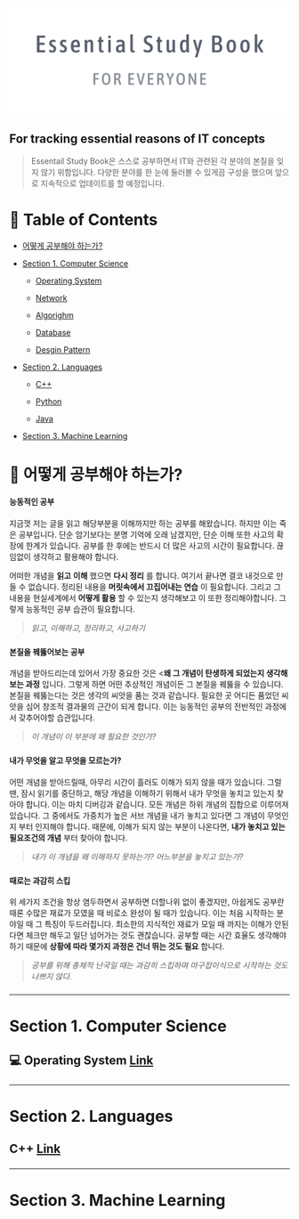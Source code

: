 
![cover_photo](./assets/cover_photo.png)

## For tracking essential reasons of IT concepts

> Essentail Study Book은 스스로 공부하면서 IT와 관련된 각 분야의 본질을 잊지 않기 위함입니다. 다양한 분야를 한 눈에 둘러볼 수 있게끔 구성을 했으며 앞으로 지속적으로 업데이트를 할 예정입니다.



# &#128214; Table of Contents

- [어떻게 공부해야 하는가?](#어떻게-공부해야-하는가?)

- [Section 1. Computer Science](#section-1.-computer-science)

  - [Operating System](./Computer_Science/Operating_System)

  - [Network](./Computer_Science/Network)

  - [Algorighm](./Computer_Science/Algorithm)

  - [Database](./Computer_Science/Database)

  - [Desgin Pattern](./Computer_Science/Desgin_Pattern)

- [Section 2. Languages](#section-2.-languages)

  - [C++](./Languages/Cpp)

  - [Python](./Languages/Python)

  - [Java](./Languages/Java)

- [Section 3. Machine Learning](#section-3.-machine-learning)


###
###
###
###
###




# &#127992; 어떻게 공부해야 하는가?

#### 능동적인 공부

지금껏 저는 글을 읽고 해당부분을 이해까지만 하는 공부를 해왔습니다. 하지만 이는 죽은 공부입니다. 단순 암기보다는 분명 기억에 오래 남겠지만, 단순 이해 또한 사고의 확장에 한계가 있습니다. 공부를 한 후에는 반드시 더 많은 사고의 시간이 필요합니다. 끊임없이 생각하고 활용해야 합니다.

어떠한 개념을 **읽고** **이해** 했으면 **다시 정리** 를 합니다. 여기서 끝나면 결코 내것으로 만들 수 없습니다. 정리된 내용을 **머릿속에서 끄집어내는 연습** 이 필요합니다. 그리고 그 내용을 현실세계에서 **어떻게 활용** 할 수 있는지 생각해보고 이 또한 정리해야합니다. 그렇게 능동적인 공부 습관이 필요합니다.

> *읽고, 이해하고, 정리하고, 사고하기*  

###
###
###

#### 본질을 꿰뚫어보는 공부

개념을 받아드리는데 있어서 가장 중요한 것은 <**왜 그 개념이 탄생하게 되었는지 생각해보는 과정** 입니다. 그렇게 하면 어떤 추상적인 개념이든 그 본질을 꿰뚫을 수 있습니다. 본질을 꿰뚫는다는 것은 생각의 씨앗을 품는 것과 같습니다. 필요한 곳 어디든 품었던 씨앗을 심어 창조적 결과물의 근간이 되게 합니다. 이는 능동적인 공부의 전반적인 과정에서 갖추어야할 습관입니다.

> *이 개념이 이 부분에 왜 필요한 것인가?*  

###
###
###

#### 내가 무엇을 알고 무엇을 모르는가?

어떤 개념을 받아드릴때, 아무리 시간이 흘러도 이해가 되지 않을 때가 있습니다. 그럴 땐, 잠시 읽기를 중단하고, 해당 개념을 이해하기 위해서 내가 무엇을 놓치고 있는지 찾아야 합니다. 이는 마치 디버깅과 같습니다. 모든 개념은 하위 개념의 집합으로 이루어져 있습니다. 그 중에서도 가중치가 높은 서브 개념을 내가 놓치고 있다면 그 개념이 무엇인지 부터 인지해야 합니다. 때문에, 이해가 되지 않는 부분이 나온다면, **내가 놓치고 있는 필요조건의 개념** 부터 찾아야 합니다.

> *내가 이 개념을 왜 이해하지 못하는가? 어느부분을 놓치고 있는가?*  

###
###
###

#### 때로는 과감히 스킵

위 세가지 조건을 항상 염두하면서 공부하면 더할나위 없이 좋겠지만, 아쉽게도 공부란 때론 수많은 재료가 모였을 때 비로소 완성이 될 때가 있습니다. 이는 처음 시작하는 분야일 때 그 특징이 두드러집니다. 최소한의 지식적인 재료가 모일 때 까지는 이해가 안된다면 체크만 해두고 일단 넘어가는 것도 괜찮습니다. 공부할 때는 시간 효율도 생각해야 하기 때문에 **상황에 따라 몇가지 과정은 건너 뛰는 것도 필요** 합니다.

> *공부를 위해 총체적 난국일 때는 과감히 스킵하며 마구잡이식으로 시작하는 것도 나쁘지 않다.*




###
###
###
###
###
------



# Section 1. Computer Science

##  💻 Operating System [Link](./Computer_Science/Operating_System)






###
###
###
###
###
------



# Section 2. Languages

## C++ [Link](./Languages/Cpp)














###
###
###
###
###
------



# Section 3. Machine Learning


###
###
###
###
###
